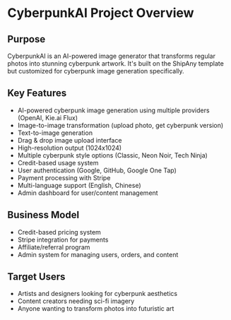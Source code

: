 # CyberpunkAI Project Overview

## Purpose
CyberpunkAI is an AI-powered image generator that transforms regular photos into stunning cyberpunk artwork. It's built on the ShipAny template but customized for cyberpunk image generation specifically.

## Key Features
- AI-powered cyberpunk image generation using multiple providers (OpenAI, Kie.ai Flux)
- Image-to-image transformation (upload photo, get cyberpunk version)
- Text-to-image generation
- Drag & drop image upload interface
- High-resolution output (1024x1024)
- Multiple cyberpunk style options (Classic, Neon Noir, Tech Ninja)
- Credit-based usage system
- User authentication (Google, GitHub, Google One Tap)
- Payment processing with Stripe
- Multi-language support (English, Chinese)
- Admin dashboard for user/content management

## Business Model
- Credit-based pricing system
- Stripe integration for payments
- Affiliate/referral program
- Admin system for managing users, orders, and content

## Target Users
- Artists and designers looking for cyberpunk aesthetics
- Content creators needing sci-fi imagery  
- Anyone wanting to transform photos into futuristic art